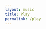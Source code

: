 ```yaml
---
layout: music
title: Play
permalink: /play
---
```


<script type="text/javascript">
  $( document ).ready(function() {
      var container = document.getElementById("video")
  var url = window.location.href;
  var id = url.split('=').pop();
          var div = document.createElement("div");
          div.innerHTML = "<div class='player'><iframe src='https://www.youtube.com/embed/"+id+"' frameborder='0' allow='accelerometer; autoplay; encrypted-media; gyroscope; picture-in-picture' allowfullscreen></iframe></div>";
          container.appendChild(div);
});
</script>
<div id="video"></div>